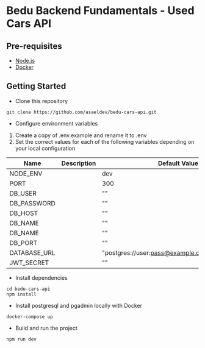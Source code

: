 # Bedu Backend Fundamentals - Used Cars API

## Pre-requisites

- [Node.js](https://nodejs.org/en/])
- [Docker](https://www.docker.com/)

## Getting Started

- Clone this repository
<pre><code>git clone https://github.com/asaeldev/bedu-cars-api.git</code></pre>

- Configure environment variables

1. Create a copy of .env.example and rename it to .env
2. Set the correct values for each of the following variables depending on your local configuration

| Name         | Description | Default Value                                  |
| ------------ | ----------- | ---------------------------------------------- |
| NODE_ENV     |             | dev                                            |
| PORT         |             | 300                                            |
| DB_USER      |             | ""                                             |
| DB_PASSWORD  |             | ""                                             |
| DB_HOST      |             | ""                                             |
| DB_NAME      |             | ""                                             |
| DB_NAME      |             | ""                                             |
| DB_PORT      |             | ""                                             |
| DATABASE_URL |             | "postgres://user:pass@example.com:5432/dbname" |
| JWT_SECRET   |             | ""                                             |

- Install dependencies
<pre><code>cd bedu-cars-api
npm install</code></pre>

- Install postgresql and pgadmin locally with Docker
<pre><code>docker-compose up</code></pre>

- Build and run the project
<pre><code>npm run dev</code></pre>
